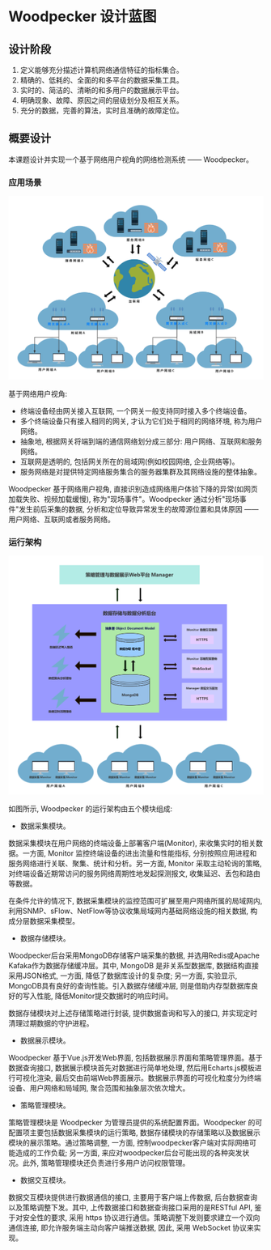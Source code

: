 # Woodpecker 设计蓝图

## 设计阶段

1. 定义能够充分描述计算机网络通信特征的指标集合。
2. 精确的、低耗的、全面的和多平台的数据采集工具。
3. 实时的、简洁的、清晰的和多用户的数据展示平台。
4. 明确现象、故障、原因之间的层级划分及相互关系。
5. 充分的数据，完善的算法，实时且准确的故障定位。

## 概要设计

本课题设计并实现一个基于网络用户视角的网络检测系统 —— Woodpecker。

### 应用场景

![基于网络用户视角的抽象通信网络结构](resource/pictures/abstract_communication_network_based_on_user_insight_1.png)

基于网络用户视角:
- 终端设备经由网关接入互联网, 一个网关一般支持同时接入多个终端设备。
- 多个终端设备只有接入相同的网关, 才认为它们处于相同的网络环境, 称为用户网络。
- 抽象地, 根据网关将端到端的通信网络划分成三部分: 用户网络、互联网和服务网络。
- 互联网是透明的, 包括网关所在的局域网(例如校园网络, 企业网络等)。
- 服务网络是对提供特定网络服务集合的服务器集群及其网络设施的整体抽象。

Woodpecker 基于网络用户视角, 直接识别造成网络用户体验下降的异常(如网页加载失败、视频加载缓慢), 称为"现场事件"。Woodpecker 通过分析"现场事件"发生前后采集的数据, 分析和定位导致异常发生的故障源位置和具体原因 —— 用户网络、互联网或者服务网络。

### 运行架构

![Woodpecker运行架构](resource/pictures/woodpecker_architecture_1.png)

如图所示, Woodpecker 的运行架构由五个模块组成:
- 数据采集模块。

数据采集模块在用户网络的终端设备上部署客户端(Monitor), 来收集实时的相关数据。一方面, Monitor 监控终端设备的进出流量和性能指标, 分别按照应用进程和服务网络进行关联、聚集、统计和分析。另一方面, Monitor 采取主动轮询的策略, 对终端设备近期常访问的服务网络周期性地发起探测报文, 收集延迟、丢包和路由等数据。

在条件允许的情况下, 数据采集模块的监控范围可扩展至用户网络所属的局域网内, 利用SNMP、sFlow、NetFlow等协议收集局域网内基础网络设施的相关数据, 构成分层数据采集模型。

- 数据存储模块。

Woodpecker后台采用MongoDB存储客户端采集的数据, 并选用Redis或Apache Kafaka作为数据存储缓冲层。其中, MongoDB 是非关系型数据库, 数据结构直接采用JSON格式, 一方面, 降低了数据库设计的复杂度; 另一方面, 实验显示, MongoDB具有良好的查询性能。引入数据存储缓冲层, 则是借助内存型数据库良好的写入性能, 降低Monitor提交数据时的响应时间。

数据存储模块对上述存储策略进行封装, 提供数据查询和写入的接口, 并实现定时清理过期数据的守护进程。

- 数据展示模块。

Woodpecker 基于Vue.js开发Web界面, 包括数据展示界面和策略管理界面。基于数据查询接口, 数据展示模块首先对数据进行简单地处理, 然后用Echarts.js模板进行可视化渲染, 最后交由前端Web界面展示。数据展示界面的可视化粒度分为终端设备、用户网络和局域网, 聚合范围和抽象层次依次增大。

- 策略管理模块。

策略管理模块是 Woodpecker 为管理员提供的系统配置界面。Woodpecker 的可配置项主要包括数据采集模块的运行策略, 数据存储模块的存储策略以及数据展示模块的展示策略。通过策略调整, 一方面, 控制woodpecker客户端对实际网络可能造成的工作负载; 另一方面, 来应对woodpecker后台可能出现的各种突发状况。此外, 策略管理模块还负责进行多用户访问权限管理。

- 数据交互模块。

数据交互模块提供进行数据通信的接口, 主要用于客户端上传数据, 后台数据查询以及策略调整下发。其中, 上传数据接口和数据查询接口采用的是RESTful API, 鉴于对安全性的要求, 采用 https 协议进行通信。策略调整下发则要求建立一个双向通信连接, 即允许服务端主动向客户端推送数据, 因此, 采用 WebSocket 协议来实现。
